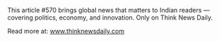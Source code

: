 This article #570 brings global news that matters to Indian readers — covering politics, economy, and innovation. Only on Think News Daily.

Read more at: www.thinknewsdaily.com